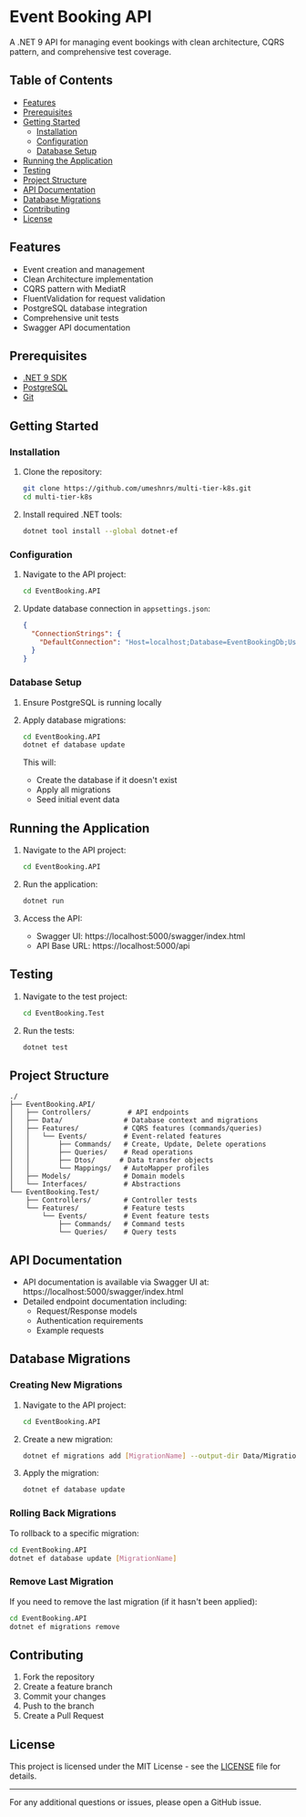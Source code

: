 # Event Booking API

A .NET 9 API for managing event bookings with clean architecture, CQRS pattern, and comprehensive test coverage.

## Table of Contents
- [Features](#features)
- [Prerequisites](#prerequisites)
- [Getting Started](#getting-started)
  - [Installation](#installation)
  - [Configuration](#configuration)
  - [Database Setup](#database-setup)
- [Running the Application](#running-the-application)
- [Testing](#testing)
- [Project Structure](#project-structure)
- [API Documentation](#api-documentation)
- [Database Migrations](#database-migrations)
- [Contributing](#contributing)
- [License](#license)

## Features

- Event creation and management
- Clean Architecture implementation
- CQRS pattern with MediatR
- FluentValidation for request validation
- PostgreSQL database integration
- Comprehensive unit tests
- Swagger API documentation

## Prerequisites

- [.NET 9 SDK](https://dotnet.microsoft.com/download)
- [PostgreSQL](https://www.postgresql.org/download/)
- [Git](https://git-scm.com/downloads)

## Getting Started

### Installation

1. Clone the repository:
   ```bash
   git clone https://github.com/umeshnrs/multi-tier-k8s.git
   cd multi-tier-k8s
   ```

2. Install required .NET tools:
   ```bash
   dotnet tool install --global dotnet-ef
   ```

### Configuration

1. Navigate to the API project:
   ```bash
   cd EventBooking.API
   ```

2. Update database connection in `appsettings.json`:
   ```json
   {
     "ConnectionStrings": {
       "DefaultConnection": "Host=localhost;Database=EventBookingDb;Username=your_username;Password=your_password"
     }
   }
   ```

### Database Setup

1. Ensure PostgreSQL is running locally

2. Apply database migrations:
   ```bash
   cd EventBooking.API
   dotnet ef database update
   ```
   This will:
   - Create the database if it doesn't exist
   - Apply all migrations
   - Seed initial event data

## Running the Application

1. Navigate to the API project:
   ```bash
   cd EventBooking.API
   ```

2. Run the application:
   ```bash
   dotnet run
   ```

3. Access the API:
   - Swagger UI: https://localhost:5000/swagger/index.html
   - API Base URL: https://localhost:5000/api

## Testing

1. Navigate to the test project:
   ```bash
   cd EventBooking.Test
   ```

2. Run the tests:
   ```bash
   dotnet test
   ```

## Project Structure

```
./
├── EventBooking.API/
│   ├── Controllers/         # API endpoints
│   ├── Data/               # Database context and migrations
│   ├── Features/           # CQRS features (commands/queries)
│   │   └── Events/         # Event-related features
│   │       ├── Commands/   # Create, Update, Delete operations
│   │       ├── Queries/    # Read operations
│   │       ├── Dtos/      # Data transfer objects
│   │       └── Mappings/   # AutoMapper profiles
│   ├── Models/             # Domain models
│   └── Interfaces/         # Abstractions
└── EventBooking.Test/
    ├── Controllers/        # Controller tests
    └── Features/           # Feature tests
        └── Events/         # Event feature tests
            ├── Commands/   # Command tests
            └── Queries/    # Query tests
```

## API Documentation

- API documentation is available via Swagger UI at: https://localhost:5000/swagger/index.html
- Detailed endpoint documentation including:
  - Request/Response models
  - Authentication requirements
  - Example requests

## Database Migrations

### Creating New Migrations

1. Navigate to the API project:
   ```bash
   cd EventBooking.API
   ```

2. Create a new migration:
   ```bash
   dotnet ef migrations add [MigrationName] --output-dir Data/Migrations
   ```

3. Apply the migration:
   ```bash
   dotnet ef database update
   ```

### Rolling Back Migrations

To rollback to a specific migration:
```bash
cd EventBooking.API
dotnet ef database update [MigrationName]
```

### Remove Last Migration

If you need to remove the last migration (if it hasn't been applied):
```bash
cd EventBooking.API
dotnet ef migrations remove
```

## Contributing

1. Fork the repository
2. Create a feature branch
3. Commit your changes
4. Push to the branch
5. Create a Pull Request

## License

This project is licensed under the MIT License - see the [LICENSE](LICENSE) file for details.

---
For any additional questions or issues, please open a GitHub issue.